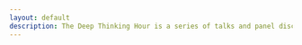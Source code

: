 ```yaml
---
layout: default
description: The Deep Thinking Hour is a series of talks and panel discussions on advancements in Deep Learning, hosted at the University of Amsterdam. This initiative is supported by ELLIS.
---
```

